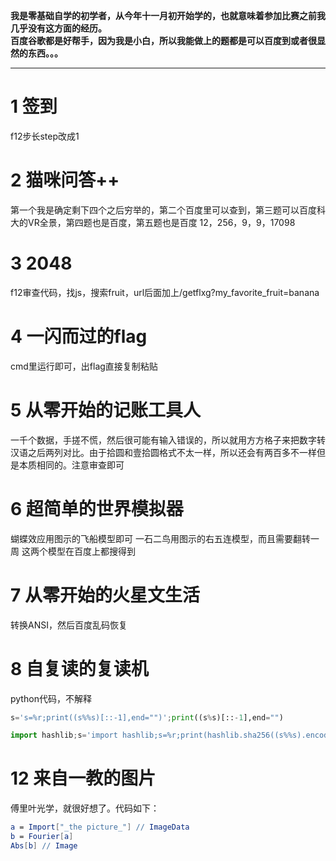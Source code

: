 **我是零基础自学的初学者，从今年十一月初开始学的，也就意味着参加比赛之前我几乎没有这方面的经历。**<br>
**百度谷歌都是好帮手，因为我是小白，所以我能做上的题都是可以百度到或者很显然的东西。。。**
*****
# 1 签到
f12步长step改成1

# 2 猫咪问答++
第一个我是确定剩下四个之后穷举的，第二个百度里可以查到，第三题可以百度科大的VR全景，第四题也是百度，第五题也是百度
12，256，9，9，17098

# 3 2048
f12审查代码，找js，搜索fruit，url后面加上/getflxg?my_favorite_fruit=banana

# 4 一闪而过的flag
cmd里运行即可，出flag直接复制粘贴

# 5 从零开始的记账工具人
一千个数据，手搓不慌，然后很可能有输入错误的，所以就用方方格子来把数字转汉语之后两列对比。由于拾圆和壹拾圆格式不太一样，所以还会有两百多不一样但是本质相同的。注意审查即可

# 6 超简单的世界模拟器
蝴蝶效应用图示的飞船模型即可
一石二鸟用图示的右五连模型，而且需要翻转一周
这两个模型在百度上都搜得到

# 7 从零开始的火星文生活
转换ANSI，然后百度乱码恢复

# 8 自复读的复读机
python代码，不解释
```python
s='s=%r;print((s%%s)[::-1],end="")';print((s%s)[::-1],end="")
```
```python
import hashlib;s='import hashlib;s=%r;print(hashlib.sha256((s%%s).encode()).hexdigest(),end="")';print(hashlib.sha256((s%s).encode()).hexdigest(),end="")
```

# 12 来自一教的图片
傅里叶光学，就很好想了。代码如下：
```mathematica
a = Import["_the picture_"] // ImageData
b = Fourier[a]
Abs[b] // Image
```
